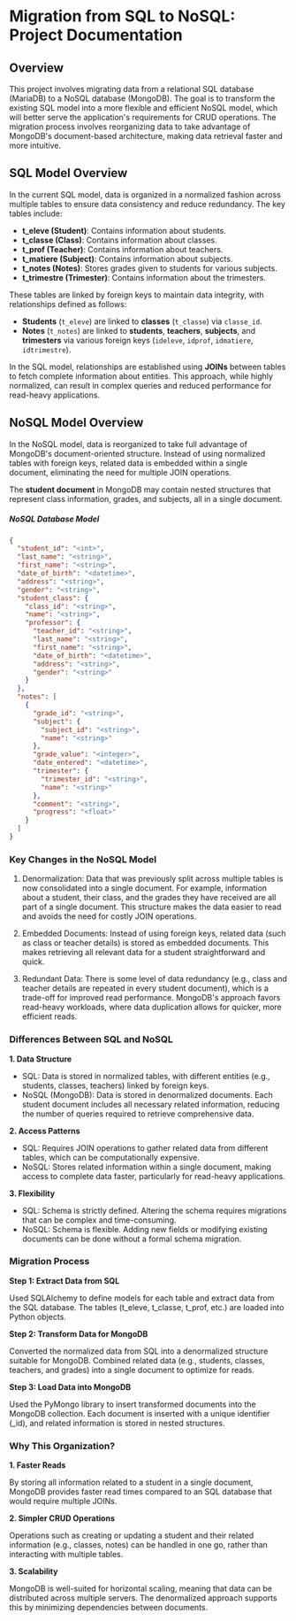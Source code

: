 # Migration from SQL to NoSQL: Project Documentation

## Overview
This project involves migrating data from a relational SQL database (MariaDB) to a NoSQL database (MongoDB). The goal is to transform the existing SQL model into a more flexible and efficient NoSQL model, which will better serve the application's requirements for CRUD operations. The migration process involves reorganizing data to take advantage of MongoDB's document-based architecture, making data retrieval faster and more intuitive.

## SQL Model Overview
In the current SQL model, data is organized in a normalized fashion across multiple tables to ensure data consistency and reduce redundancy. The key tables include:

- **t_eleve (Student)**: Contains information about students.
- **t_classe (Class)**: Contains information about classes.
- **t_prof (Teacher)**: Contains information about teachers.
- **t_matiere (Subject)**: Contains information about subjects.
- **t_notes (Notes)**: Stores grades given to students for various subjects.
- **t_trimestre (Trimester)**: Contains information about the trimesters.

These tables are linked by foreign keys to maintain data integrity, with relationships defined as follows:
- **Students** (`t_eleve`) are linked to **classes** (`t_classe`) via `classe_id`.
- **Notes** (`t_notes`) are linked to **students**, **teachers**, **subjects**, and **trimesters** via various foreign keys (`ideleve`, `idprof`, `idmatiere`, `idtrimestre`).

In the SQL model, relationships are established using **JOINs** between tables to fetch complete information about entities. This approach, while highly normalized, can result in complex queries and reduced performance for read-heavy applications.

## NoSQL Model Overview
In the NoSQL model, data is reorganized to take full advantage of MongoDB's document-oriented structure. Instead of using normalized tables with foreign keys, related data is embedded within a single document, eliminating the need for multiple JOIN operations.  

The **student document** in MongoDB may contain nested structures that represent class information, grades, and subjects, all in a single document.

##### NoSQL Database Model
```json
{
  "student_id": "<int>",
  "last_name": "<string>",
  "first_name": "<string>",
  "date_of_birth": "<datetime>",
  "address": "<string>",
  "gender": "<string>",
  "student_class": {
    "class_id": "<string>",
    "name": "<string>",
    "professor": {
      "teacher_id": "<string>",
      "last_name": "<string>",
      "first_name": "<string>",
      "date_of_birth": "<datetime>",
      "address": "<string>",
      "gender": "<string>"
    }
  },
  "notes": [
    {
      "grade_id": "<string>",
      "subject": {
        "subject_id": "<string>",
        "name": "<string>"
      },
      "grade_value": "<integer>",
      "date_entered": "<datetime>",
      "trimester": {
        "trimester_id": "<string>",
        "name": "<string>"
      },
      "comment": "<string>",
      "progress": "<float>"
    }
  ]
}

```

### Key Changes in the NoSQL Model

1. Denormalization:
    Data that was previously split across multiple tables is now consolidated into a single document.
    For example, information about a student, their class, and the grades they have received are all part of a single document. This structure makes the data easier to read and avoids the need for costly JOIN operations.

2. Embedded Documents:
    Instead of using foreign keys, related data (such as class or teacher details) is stored as embedded documents. This makes retrieving all relevant data for a student straightforward and quick.

3. Redundant Data:
    There is some level of data redundancy (e.g., class and teacher details are repeated in every student document), which is a trade-off for improved read performance. MongoDB's approach favors read-heavy workloads, where data duplication allows for quicker, more efficient reads.

### Differences Between SQL and NoSQL

**1. Data Structure**

- SQL: Data is stored in normalized tables, with different entities (e.g., students, classes, teachers) linked by foreign keys.
- NoSQL (MongoDB): Data is stored in denormalized documents. Each student document includes all necessary related information, reducing the number of queries required to retrieve comprehensive data.

**2. Access Patterns**

- SQL: Requires JOIN operations to gather related data from different tables, which can be computationally expensive.
- NoSQL: Stores related information within a single document, making access to complete data faster, particularly for read-heavy applications.

**3. Flexibility**

- SQL: Schema is strictly defined. Altering the schema requires migrations that can be complex and time-consuming.
- NoSQL: Schema is flexible. Adding new fields or modifying existing documents can be done without a formal schema migration.

### Migration Process

**Step 1: Extract Data from SQL**

Used SQLAlchemy to define models for each table and extract data from the SQL database.
The tables (t_eleve, t_classe, t_prof, etc.) are loaded into Python objects.

**Step 2: Transform Data for MongoDB**

Converted the normalized data from SQL into a denormalized structure suitable for MongoDB.
Combined related data (e.g., students, classes, teachers, and grades) into a single document to optimize for reads.

**Step 3: Load Data into MongoDB**

Used the PyMongo library to insert transformed documents into the MongoDB collection.
Each document is inserted with a unique identifier (_id), and related information is stored in nested structures.

### Why This Organization?
**1. Faster Reads**

By storing all information related to a student in a single document, MongoDB provides faster read times compared to an SQL database that would require multiple JOINs.

**2. Simpler CRUD Operations**

Operations such as creating or updating a student and their related information (e.g., classes, notes) can be handled in one go, rather than interacting with multiple tables.

**3. Scalability**

MongoDB is well-suited for horizontal scaling, meaning that data can be distributed across multiple servers. The denormalized approach supports this by minimizing dependencies between documents.